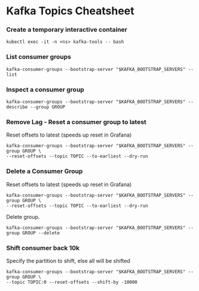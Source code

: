 # Kafka Topics Cheatsheet

### Create a temporary interactive container

```
kubectl exec -it -n <ns> kafka-tools -- bash
```

### List consumer groups

```
kafka-consumer-groups --bootstrap-server "$KAFKA_BOOTSTRAP_SERVERS" --list
```

### Inspect a consumer group

```
kafka-consumer-groups --bootstrap-server "$KAFKA_BOOTSTRAP_SERVERS" --describe --group GROUP
```

### Remove Lag - Reset a consumer group to latest

Reset offsets to latest (speeds up reset in Grafana)

```
kafka-consumer-groups --bootstrap-server "$KAFKA_BOOTSTRAP_SERVERS" --group GROUP \
--reset-offsets --topic TOPIC --to-earliest --dry-run
```

### Delete a Consumer Group

Reset offsets to latest (speeds up reset in Grafana)

```
kafka-consumer-groups --bootstrap-server "$KAFKA_BOOTSTRAP_SERVERS" --group GROUP \
--reset-offsets --topic TOPIC --to-earliest --dry-run
```
    
Delete group.

```
kafka-consumer-groups --bootstrap-server "$KAFKA_BOOTSTRAP_SERVERS" --group GROUP --delete 
```

### Shift consumer back 10k

Specify the partition to shift, else all will be shifted

```
kafka-consumer-groups --bootstrap-server "$KAFKA_BOOTSTRAP_SERVERS" --group GROUP \
--topic TOPIC:0 --reset-offsets --shift-by -10000
```
